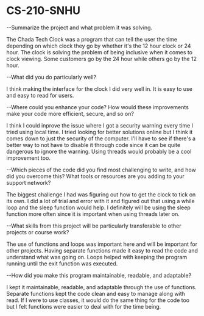 # CS-210-SNHU
--Summarize the project and what problem it was solving.

The Chada Tech Clock was a program that can tell the user the time depending on which clock they go by whether it's the 12 hour clock or 24 hour. The clock is solving the problem of being inclusive when it comes to clock viewing. Some customers go by the 24 hour while others go by the 12 hour. 

--What did you do particularly well?

I think making the interface for the clock I did very well in. It is easy to use and easy to read for users.

--Where could you enhance your code? How would these improvements make your code more efficient, secure, and so on?

I think I could inprove the issue where I got a security warning every time I tried using local time. I tried looking for better solutions online but I think it comes down to just the security of the computer. I'll have to see if there's a better way to not have to disable it through code since it can be quite dangerous to ignore the warning. Using threads would probably be a cool improvement too.

--Which pieces of the code did you find most challenging to write, and how did you overcome this? What tools or resources are you adding to your support network?

The biggest challenge I had was figuring out how to get the clock to tick on its own. I did a lot of trial and error with it and figured out that using a while loop and the sleep function would help. I definitely will be using the sleep function more often since it is important when using threads later on. 

--What skills from this project will be particularly transferable to other projects or course work?

The use of functions and loops was important here and will be important for other projects. Having separate functions made it easy to read the code and understand what was going on. Loops helped with keeping the program running until the exit function was executed.

--How did you make this program maintainable, readable, and adaptable?

I kept it maintainable, readable, and adaptable through the use of functions. Separate functions kept the code clean and easy to manage along with read. If I were to use classes, it would do the same thing for the code too but I felt functions were easier to deal with for the time being.
